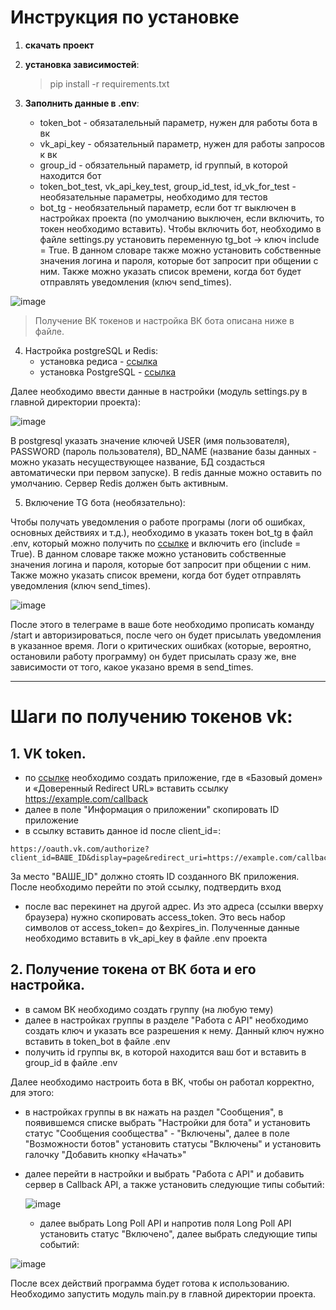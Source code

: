# Инструкция по установке

1) **скачать проект**

2) **установка зависимостей**:

   > pip install -r requirements.txt

3) **Заполнить данные в .env**:
   - token_bot - обязаталельный параметр, нужен для работы бота в вк
   - vk_api_key - обязательный параметр, нужен для работы запросов к вк
   - group_id - обязательный параметр, id группый, в которой находится бот
   - token_bot_test, vk_api_key_test, group_id_test, id_vk_for_test - необязательные параметры, необходимо для тестов
   - bot_tg - необязательный параметр, если бот тг выключен в настройках проекта (по умолчанию выключен, если включить, то токен необходимо вставить). Чтобы включить бот, необходимо в файле settings.py установить переменную tg_bot -> ключ include = True. В данном словаре также можно установить собственные значения логина и пароля, которые бот запросит при общении с ним. Также можно указать список времени, когда бот будет отправлять уведомления (ключ send_times).

![image](https://github.com/user-attachments/assets/01b06f31-ea72-4372-a1b4-c2cc3dd56093)

>Получение ВК токенов и настройка ВК бота описана ниже в файле.

4) Настройка postgreSQL и Redis:
   - установка редиса - [ссылка](https://habr.com/ru/articles/821363/)
   - установка PostgreSQL - [ссылка](https://tproger.ru/articles/osnovy-postgresql-dlya-nachinayushhih--ot-ustanovki-do-pervyh-zaprosov-250851)

Далее необходимо ввести данные в настройки (модуль settings.py в главной директории проекта):

![image](https://github.com/user-attachments/assets/63bc2f60-9461-48ab-89ee-6088d9800a4b)

В postgresql указать значение ключей USER (имя пользователя), PASSWORD (пароль пользователя), BD_NAME (название базы данных - можно указать несуществующее название, БД создасться автоматически при первом запуске). В redis данные можно оставить по умолчанию. Сервер Redis должен быть активным.

5) Включение TG бота (необязательно):

Чтобы получать уведомления о работе програмы (логи об ошибках, основных действиях и т.д.), необходимо в указать токен bot_tg в файл .env, который можно получить по [ссылке](https://t.me/BotFather) и включить его (include = True).  В данном словаре также можно установить собственные значения логина и пароля, которые бот запросит при общении с ним. Также можно указать список времени, когда бот будет отправлять уведомления (ключ send_times).

![image](https://github.com/user-attachments/assets/42bfb8b6-e6bd-4d56-84bd-7e9a182ce6e0)

После этого в телеграме в ваше боте необходимо прописать команду /start и авторизироваться, после чего он будет присылать уведомления в указанное время. Логи о критических ошибках (которые, вероятно, остановили работу программу) он будет присылать сразу же, вне зависимости от того, какое указано время в send_times.

----

# **Шаги по получению токенов vk:**

## 1. VK token.

- по [ссылке](https://id.vk.com/about/business/go/accounts/128224/apps) необходимо создать приложение, где в «Базовый домен» и «Доверенный Redirect URL» вставить ссылку https://example.com/callback
- далее в поле "Информация о приложении" скопировать ID приложение
- в ссылку вставить данное id после client_id=:
```
https://oauth.vk.com/authorize?client_id=ВАШЕ_ID&display=page&redirect_uri=https://example.com/callback&scope=friends,photos&response_type=token&v=5.131&state=123456
```
За место "ВАШЕ_ID" должно стоять ID созданного ВК приложения. После необходимо перейти по этой ссылку, подтвердить вход 
- после вас перекинет на другой адрес. Из это адреса (ссылки вверху браузера)  нужно скопировать access_token. Это весь набор символов от access_token= до &expires_in. Полученные данные необходимо вставить в vk_api_key в файле .env проекта

## 2. Получение токена от ВК бота и его настройка.

- в самом ВК необходимо создать группу (на любую тему)
- далее в настройках группы в разделе "Работа с API" необходимо создать ключ и указать все разрешения к нему. Данный ключ нужно вставить в token_bot в файле .env
- получить id группы вк, в которой находится ваш бот и вставить в group_id в файле .env

Далее необходимо настроить бота в ВК, чтобы он работал корректно, для этого:
- в настройках группы в вк нажать на раздел "Сообщения", в появившемся списке выбрать "Настройки для бота" и установить статус "Сообщения сообщества" - "Включены", далее в поле "Возможности ботов" установить статусы "Включены" и установить галочку "Добавить кнопку «Начать»"
- далее перейти в настройки и выбрать "Работа с API" и добавить сервер в Callback API, а также установить следующие типы событий:

  ![image](https://github.com/user-attachments/assets/3ace2df7-485c-476a-a765-1ff6474b05b3)

  - далее выбрать Long Poll API и напротив поля Long Poll API установить статус "Включено", далее выбрать следующие типы событий:
 
![image](https://github.com/user-attachments/assets/6359d373-d182-43cd-aba7-93ea506b37a0)

После всех действий программа будет готова к использованию. Необходимо запустить модуль main.py в главной директории проекта.












